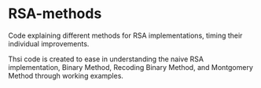 # RSA-methods
Code explaining different methods for RSA implementations, timing their individual improvements.

Thsi code is created to ease in understanding the naive RSA implementation, Binary Method, Recoding Binary Method, and Montgomery Method through working examples.

